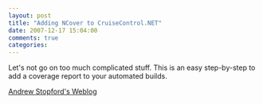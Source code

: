 ```yaml
---
layout: post
title: "Adding NCover to CruiseControl.NET"
date: 2007-12-17 15:04:00
comments: true
categories: 
---
```


<p>Let's not go on too much complicated stuff. This is an easy step-by-step to add a coverage report to your automated builds.</p>
<p><a href="http://weblogs.asp.net/astopford/archive/2006/02/04/437338.aspx" target="_blank">Andrew Stopford's Weblog</a></p>